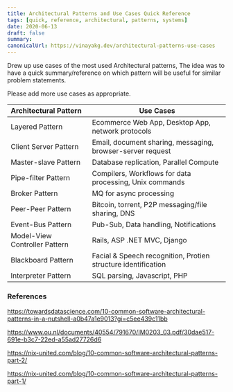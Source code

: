 ```yaml
---
title: Architectural Patterns and Use Cases Quick Reference
tags: [quick, reference, architectural, patterns, systems]
date: 2020-06-13
draft: false
summary:
canonicalUrl: https://vinayakg.dev/architectural-patterns-use-cases
---
```


Drew up use cases of the most used Architectural patterns, The idea was to have a quick summary/reference on which pattern will be useful for similar problem statements.

Please add more use cases as appropriate.

| Architectural Pattern         | Use Cases                                                     |
| :---------------------------- | ------------------------------------------------------------- |
| Layered Pattern               | Ecommerce Web App, Desktop App, network protocols             |
| Client Server Pattern         | Email, document sharing, messaging, browser-server request    |
| Master-slave Pattern          | Database replication, Parallel Compute                        |
| Pipe-filter Pattern           | Compilers, Workflows for data processing, Unix commands       |
| Broker Pattern                | MQ for async processing                                       |
| Peer-Peer Pattern             | Bitcoin, torrent, P2P messaging/file sharing, DNS             |
| Event-Bus Pattern             | Pub-Sub, Data handling, Notifications                         |
| Model-View Controller Pattern | Rails, ASP .NET MVC, Django                                   |
| Blackboard Pattern            | Facial & Speech recognition, Protien structure identification |
| Interpreter Pattern           | SQL parsing, Javascript, PHP                                  |

### References

https://towardsdatascience.com/10-common-software-architectural-patterns-in-a-nutshell-a0b47a1e9013?gi=c5ee439c11bb

https://www.ou.nl/documents/40554/791670/IM0203_03.pdf/30dae517-691e-b3c7-22ed-a55ad27726d6

https://nix-united.com/blog/10-common-software-architectural-patterns-part-2/

https://nix-united.com/blog/10-common-software-architectural-patterns-part-1/
